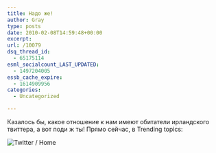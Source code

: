 ```yaml
---
title: Надо же!
author: Gray
type: posts
date: 2010-02-08T14:59:48+00:00
excerpt:
url: /10079
dsq_thread_id:
  - 65175114
esml_socialcount_LAST_UPDATED:
  - 1497204005
essb_cache_expire:
  - 1614909956
categories:
  - Uncategorized

---
```








Казалось бы, какое отношение к нам имеют обитатели ирландского твиттера, а вот поди ж ты! Прямо сейчас, в Trending topics:

<img src="https://i2.wp.com/img.skitch.com/20100208-bia72xdewejc9hxpmp6r73fd76.png?w=740" alt="Twitter / Home" data-recalc-dims="1" />